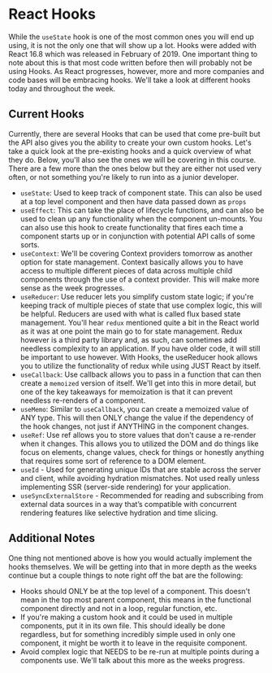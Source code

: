 # React Hooks

While the `useState` hook is one of the most common ones you will end up using, it is not the only one that will show up a lot. Hooks were added with React 16.8 which was released in February of 2019. One important thing to note about this is that most code written before then will probably not be using Hooks. As React progresses, however, more and more companies and code bases will be embracing hooks. We'll take a look at different hooks today and throughout the week.

## Current Hooks

Currently, there are several Hooks that can be used that come pre-built but the API also gives you the ability to create your own custom hooks. Let's take a quick look at the pre-existing hooks and a quick overview of what they do. Below, you'll also see the ones we will be covering in this course. There are a few more than the ones below but they are either not used very often, or not something you're likely to run into as a junior developer.

- `useState`: Used to keep track of component state. This can also be used at a top level component and then have data passed down as `props`
- `useEffect`: This can take the place of lifecycle functions, and can also be used to clean up any functionality when the component un-mounts. You can also use this hook to create functionality that fires each time a component starts up or in conjunction with potential API calls of some sorts.
- `useContext`: We'll be covering Context providers tomorrow as another option for state management. Context basically allows you to have access to multiple different pieces of data across multiple child components through the use of a context provider. This will make more sense as the week progresses.
- `useReducer`: Use reducer lets you simplify custom state logic; if you're keeping track of multiple pieces of state that use complex logic, this will be helpful. Reducers are used with what is called flux based state management. You'll hear `redux` mentioned quite a bit in the React world as it was at one point the main go to for state management. Redux however is a third party library and, as such, can sometimes add needless complexity to an application. If you have older code, it will still be important to use however. With Hooks, the useReducer hook allows you to utilize the functionality of redux while using JUST React by itself.
- `useCallback`: Use callback allows you to pass in a function that can then create a `memoized` version of itself. We'll get into this in more detail, but one of the key takeaways for memoization is that it can prevent needless re-renders of a component.
- `useMemo`: Similar to `useCallback`, you can create a memoized value of ANY type. This will then ONLY change the value if the dependency of the hook changes, not just if ANYTHING in the component changes.
- `useRef`: Use ref allows you to store values that don't cause a re-render when it changes. This allows you to utilized the DOM and do things like focus on elements, change values, check for things or honestly anything that requires some sort of reference to a DOM element.
- `useId` - Used for generating unique IDs that are stable across the server and client, while avoiding hydration mismatches. Not used really unless implementing SSR (server-side rendering) for your application.
- `useSyncExternalStore` - Recommended for reading and subscribing from external data sources in a way that’s compatible with concurrent rendering features like selective hydration and time slicing.

## Additional Notes

One thing not mentioned above is how you would actually implement the hooks themselves. We will be getting into that in more depth as the weeks continue but a couple things to note right off the bat are the following:

- Hooks should ONLY be at the top level of a component. This doesn't mean in the top most parent component, this means in the functional component directly and not in a loop, regular function, etc.
- If you're making a custom hook and it could be used in multiple components, put it in its own file. This should ideally be done regardless, but for something incredibly simple used in only one component, it might be worth it to leave in the requisite component.
- Avoid complex logic that NEEDS to be re-run at multiple points during a components use. We'll talk about this more as the weeks progress.
